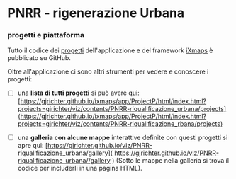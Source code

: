 # PNRR - rigenerazione Urbana



### progetti e piattaforma

Tutto il codice dei [progetti](https://github.com/gjrichter/viz/tree/master/Amministratori) dell'applicazione e del framework [iXmaps](https://gjrichter.github.io/ixmaps/) è pubblicato su GitHub.

Oltre all'applicazione ci sono altri strumenti per vedere e conoscere i progetti:

- [ ] una **lista di tutti progetti** si può avere qui:
  [https://gjrichter.github.io/ixmaps/app/ProjectP/html/index.html?projects=gjrichter/viz/contents/PNRR-riqualificazione_urbana/projects](https://gjrichter.github.io/ixmaps/app/ProjectP/html/index.html?projects=gjrichter/viz/contents/PNRR-riqualificazione_rbana/projects)
  
- [ ] una **galleria con alcune mappe** interattive definite con questi progetti si apre qui: [https://gjrichter.github.io/viz/PNRR-riqualificazione_urbana/gallery]( https://gjrichter.github.io/viz/PNRR-riqualificazione_urbana//gallery ) 
  (Sotto le mappe nella galleria si trova il codice per includerli in una pagina HTML).
  
  

